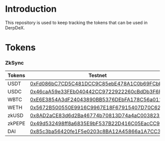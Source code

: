 # Introduction

This repository is used to keep tracking the tokens that can be used in DerpDeX.

# Tokens

### ZkSync

| Tokens | Testnet | Mainnet |
|--------|---------|---------|
| USDT   | [0xFd086bC7CD5C481DCC9C85ebE478A1C0b69FCbb9](https://goerli.explorer.zksync.io/address/0x0890A779A8675464b8d0BeDaF62620cE1EA62e4A) |  |
| USDC   | [0x46caA59e33FEb040442CC9722922260cBdDb3F6F](https://goerli.explorer.zksync.io/address/0x46caA59e33FEb040442CC9722922260cBdDb3F6F) |  |
| WBTC   | [0xE6E3854A3dF24043890BB5376DEbFA178C56a011](https://goerli.explorer.zksync.io/address/0xE6E3854A3dF24043890BB5376DEbFA178C56a011) |  |
| WETH   | [0x5672B500550E9916C9967E18F67915407D70C62e](https://goerli.explorer.zksync.io/address/0x5672B500550E9916C9967E18F67915407D70C62e) |  |
| zkUSD  | [0x8AD2aCE83d6d2Ba46774b70813D74a4aC0038237](https://goerli.explorer.zksync.io/address/0x8AD2aCE83d6d2Ba46774b70813D74a4aC0038237) |  |
| zkPEPE | [0x49d532498ff8a6835E9bF537B22D416C05EacCC9](https://goerli.explorer.zksync.io/address/0x49d532498ff8a6835E9bF537B22D416C05EacCC9) |  |
| DAI    | [0x85c3ba56420fe1F5e0203c8BA12A45866a1A7CC3](https://goerli.explorer.zksync.io/address/0x85c3ba56420fe1F5e0203c8BA12A45866a1A7CC3) |  |
